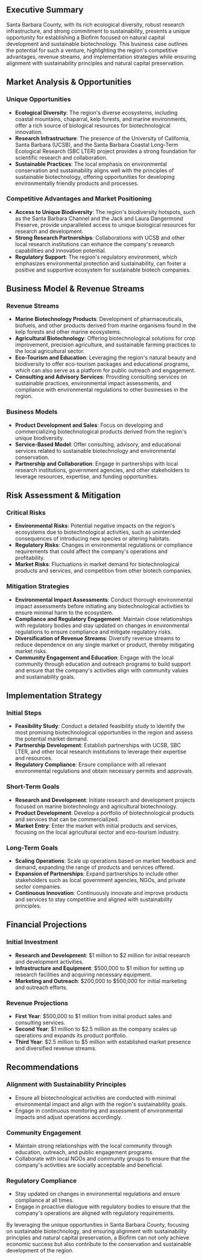 ## Executive Summary

Santa Barbara County, with its rich ecological diversity, robust research infrastructure, and strong commitment to sustainability, presents a unique opportunity for establishing a Biofirm focused on natural capital development and sustainable biotechnology. This business case outlines the potential for such a venture, highlighting the region's competitive advantages, revenue streams, and implementation strategies while ensuring alignment with sustainability principles and natural capital preservation.

## Market Analysis & Opportunities

### Unique Opportunities
- **Ecological Diversity**: The region's diverse ecosystems, including coastal mountains, chaparral, kelp forests, and marine environments, offer a rich source of biological resources for biotechnological innovation.
- **Research Infrastructure**: The presence of the University of California, Santa Barbara (UCSB), and the Santa Barbara Coastal Long-Term Ecological Research (SBC LTER) project provides a strong foundation for scientific research and collaboration.
- **Sustainable Practices**: The local emphasis on environmental conservation and sustainability aligns well with the principles of sustainable biotechnology, offering opportunities for developing environmentally friendly products and processes.

### Competitive Advantages and Market Positioning
- **Access to Unique Biodiversity**: The region's biodiversity hotspots, such as the Santa Barbara Channel and the Jack and Laura Dangermond Preserve, provide unparalleled access to unique biological resources for research and development.
- **Strong Research Partnerships**: Collaborations with UCSB and other local research institutions can enhance the company's research capabilities and innovation potential.
- **Regulatory Support**: The region's regulatory environment, which emphasizes environmental protection and sustainability, can foster a positive and supportive ecosystem for sustainable biotech companies.

## Business Model & Revenue Streams

### Revenue Streams
- **Marine Biotechnology Products**: Development of pharmaceuticals, biofuels, and other products derived from marine organisms found in the kelp forests and other marine ecosystems.
- **Agricultural Biotechnology**: Offering biotechnological solutions for crop improvement, precision agriculture, and sustainable farming practices to the local agricultural sector.
- **Eco-Tourism and Education**: Leveraging the region's natural beauty and biodiversity to offer eco-tourism packages and educational programs, which can also serve as a platform for public outreach and engagement.
- **Consulting and Advisory Services**: Providing consulting services on sustainable practices, environmental impact assessments, and compliance with environmental regulations to other businesses in the region.

### Business Models
- **Product Development and Sales**: Focus on developing and commercializing biotechnological products derived from the region's unique biodiversity.
- **Service-Based Model**: Offer consulting, advisory, and educational services related to sustainable biotechnology and environmental conservation.
- **Partnership and Collaboration**: Engage in partnerships with local research institutions, government agencies, and other stakeholders to leverage resources, expertise, and funding opportunities.

## Risk Assessment & Mitigation

### Critical Risks
- **Environmental Risks**: Potential negative impacts on the region's ecosystems due to biotechnological activities, such as unintended consequences of introducing new species or altering habitats.
- **Regulatory Risks**: Changes in environmental regulations or compliance requirements that could affect the company's operations and profitability.
- **Market Risks**: Fluctuations in market demand for biotechnological products and services, and competition from other biotech companies.

### Mitigation Strategies
- **Environmental Impact Assessments**: Conduct thorough environmental impact assessments before initiating any biotechnological activities to ensure minimal harm to the ecosystem.
- **Compliance and Regulatory Engagement**: Maintain close relationships with regulatory bodies and stay updated on changes in environmental regulations to ensure compliance and mitigate regulatory risks.
- **Diversification of Revenue Streams**: Diversify revenue streams to reduce dependence on any single market or product, thereby mitigating market risks.
- **Community Engagement and Education**: Engage with the local community through education and outreach programs to build support and ensure that the company's activities align with community values and sustainability goals.

## Implementation Strategy

### Initial Steps
- **Feasibility Study**: Conduct a detailed feasibility study to identify the most promising biotechnological opportunities in the region and assess the potential market demand.
- **Partnership Development**: Establish partnerships with UCSB, SBC LTER, and other local research institutions to leverage their expertise and resources.
- **Regulatory Compliance**: Ensure compliance with all relevant environmental regulations and obtain necessary permits and approvals.

### Short-Term Goals
- **Research and Development**: Initiate research and development projects focused on marine biotechnology and agricultural biotechnology.
- **Product Development**: Develop a portfolio of biotechnological products and services that can be commercialized.
- **Market Entry**: Enter the market with initial products and services, focusing on the local agricultural sector and eco-tourism industry.

### Long-Term Goals
- **Scaling Operations**: Scale up operations based on market feedback and demand, expanding the range of products and services offered.
- **Expansion of Partnerships**: Expand partnerships to include other stakeholders such as local government agencies, NGOs, and private sector companies.
- **Continuous Innovation**: Continuously innovate and improve products and services to stay competitive and aligned with sustainability principles.

## Financial Projections

### Initial Investment
- **Research and Development**: $1 million to $2 million for initial research and development activities.
- **Infrastructure and Equipment**: $500,000 to $1 million for setting up research facilities and acquiring necessary equipment.
- **Marketing and Outreach**: $200,000 to $500,000 for initial marketing and outreach efforts.

### Revenue Projections
- **First Year**: $500,000 to $1 million from initial product sales and consulting services.
- **Second Year**: $1 million to $2.5 million as the company scales up operations and expands its product portfolio.
- **Third Year**: $2.5 million to $5 million with established market presence and diversified revenue streams.

## Recommendations

### Alignment with Sustainability Principles
- Ensure all biotechnological activities are conducted with minimal environmental impact and align with the region's sustainability goals.
- Engage in continuous monitoring and assessment of environmental impacts and adjust operations accordingly.

### Community Engagement
- Maintain strong relationships with the local community through education, outreach, and public engagement programs.
- Collaborate with local NGOs and community groups to ensure that the company's activities are socially acceptable and beneficial.

### Regulatory Compliance
- Stay updated on changes in environmental regulations and ensure compliance at all times.
- Engage in proactive dialogue with regulatory bodies to ensure that the company's operations are aligned with regulatory requirements.

By leveraging the unique opportunities in Santa Barbara County, focusing on sustainable biotechnology, and ensuring alignment with sustainability principles and natural capital preservation, a Biofirm can not only achieve economic success but also contribute to the conservation and sustainable development of the region.
